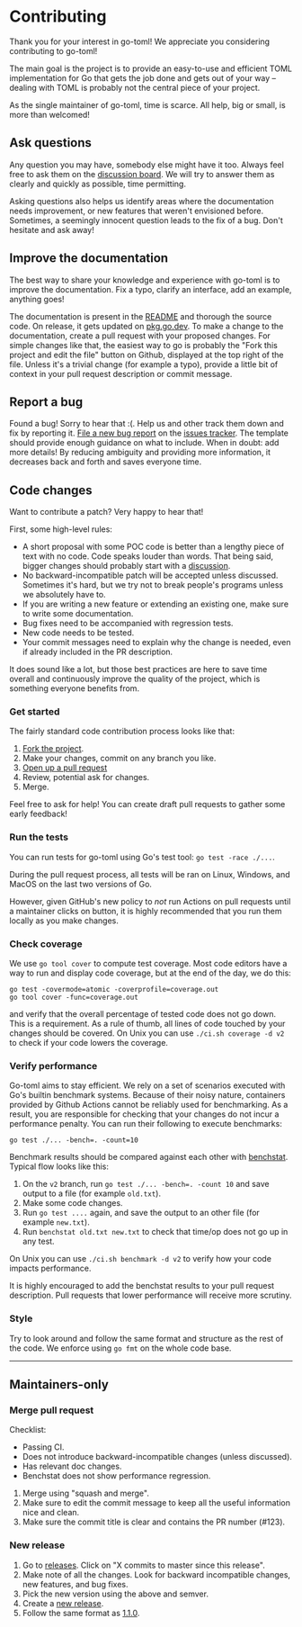 # Contributing

Thank you for your interest in go-toml! We appreciate you considering
contributing to go-toml!

The main goal is the project is to provide an easy-to-use and efficient TOML
implementation for Go that gets the job done and gets out of your way – dealing
with TOML is probably not the central piece of your project.

As the single maintainer of go-toml, time is scarce. All help, big or small, is
more than welcomed!

## Ask questions

Any question you may have, somebody else might have it too. Always feel free to
ask them on the [discussion board][discussions]. We will try to answer them as
clearly and quickly as possible, time permitting.

Asking questions also helps us identify areas where the documentation needs
improvement, or new features that weren't envisioned before. Sometimes, a
seemingly innocent question leads to the fix of a bug. Don't hesitate and ask
away!

[discussions]: https://github.com/pelletier/go-toml/discussions

## Improve the documentation

The best way to share your knowledge and experience with go-toml is to improve
the documentation. Fix a typo, clarify an interface, add an example, anything
goes!

The documentation is present in the [README][readme] and thorough the source
code. On release, it gets updated on [pkg.go.dev][pkg.go.dev]. To make a change
to the documentation, create a pull request with your proposed changes. For
simple changes like that, the easiest way to go is probably the "Fork this
project and edit the file" button on Github, displayed at the top right of the
file. Unless it's a trivial change (for example a typo), provide a little bit of
context in your pull request description or commit message.

## Report a bug

Found a bug! Sorry to hear that :(. Help us and other track them down and fix by
reporting it. [File a new bug report][bug-report] on the [issues
tracker][issues-tracker]. The template should provide enough guidance on what to
include. When in doubt: add more details! By reducing ambiguity and providing
more information, it decreases back and forth and saves everyone time.

## Code changes

Want to contribute a patch? Very happy to hear that!

First, some high-level rules:

- A short proposal with some POC code is better than a lengthy piece of text
  with no code. Code speaks louder than words. That being said, bigger changes
  should probably start with a [discussion][discussions].
- No backward-incompatible patch will be accepted unless discussed. Sometimes
  it's hard, but we try not to break people's programs unless we absolutely have
  to.
- If you are writing a new feature or extending an existing one, make sure to
  write some documentation.
- Bug fixes need to be accompanied with regression tests.
- New code needs to be tested.
- Your commit messages need to explain why the change is needed, even if already
  included in the PR description.

It does sound like a lot, but those best practices are here to save time overall
and continuously improve the quality of the project, which is something everyone
benefits from.

### Get started

The fairly standard code contribution process looks like that:

1. [Fork the project][fork].
2. Make your changes, commit on any branch you like.
3. [Open up a pull request][pull-request]
4. Review, potential ask for changes.
5. Merge.

Feel free to ask for help! You can create draft pull requests to gather
some early feedback!

### Run the tests

You can run tests for go-toml using Go's test tool: `go test -race ./...`.

During the pull request process, all tests will be ran on Linux, Windows, and
MacOS on the last two versions of Go.

However, given GitHub's new policy to _not_ run Actions on pull requests until a
maintainer clicks on button, it is highly recommended that you run them locally
as you make changes.

### Check coverage

We use `go tool cover` to compute test coverage. Most code editors have a way to
run and display code coverage, but at the end of the day, we do this:

```
go test -covermode=atomic -coverprofile=coverage.out
go tool cover -func=coverage.out
```

and verify that the overall percentage of tested code does not go down. This is
a requirement. As a rule of thumb, all lines of code touched by your changes
should be covered. On Unix you can use `./ci.sh coverage -d v2` to check if your
code lowers the coverage.

### Verify performance

Go-toml aims to stay efficient. We rely on a set of scenarios executed with Go's
builtin benchmark systems. Because of their noisy nature, containers provided by
Github Actions cannot be reliably used for benchmarking. As a result, you are
responsible for checking that your changes do not incur a performance penalty.
You can run their following to execute benchmarks:

```
go test ./... -bench=. -count=10
```

Benchmark results should be compared against each other with
[benchstat][benchstat]. Typical flow looks like this:

1. On the `v2` branch, run `go test ./... -bench=. -count 10` and save output to
   a file (for example `old.txt`).
2. Make some code changes.
3. Run `go test ....` again, and save the output to an other file (for example
   `new.txt`).
4. Run `benchstat old.txt new.txt` to check that time/op does not go up in any
   test.

On Unix you can use `./ci.sh benchmark -d v2` to verify how your code impacts
performance.

It is highly encouraged to add the benchstat results to your pull request
description. Pull requests that lower performance will receive more scrutiny.

[benchstat]: https://pkg.go.dev/golang.org/x/perf/cmd/benchstat

### Style

Try to look around and follow the same format and structure as the rest of the
code. We enforce using `go fmt` on the whole code base.

---

## Maintainers-only

### Merge pull request

Checklist:

- Passing CI.
- Does not introduce backward-incompatible changes (unless discussed).
- Has relevant doc changes.
- Benchstat does not show performance regression.

1. Merge using "squash and merge".
2. Make sure to edit the commit message to keep all the useful information
   nice and clean.
3. Make sure the commit title is clear and contains the PR number (#123).

### New release

1. Go to [releases][releases]. Click on "X commits to master since this
   release".
2. Make note of all the changes. Look for backward incompatible changes,
   new features, and bug fixes.
3. Pick the new version using the above and semver.
4. Create a [new release][new-release].
5. Follow the same format as [1.1.0][release-110].

[issues-tracker]: https://github.com/pelletier/go-toml/issues
[bug-report]: https://github.com/pelletier/go-toml/issues/new?template=bug_report.md
[pkg.go.dev]: https://pkg.go.dev/github.com/pelletier/go-toml
[readme]: ./README.md
[fork]: https://help.github.com/articles/fork-a-repo
[pull-request]: https://help.github.com/en/articles/creating-a-pull-request
[releases]: https://github.com/pelletier/go-toml/releases
[new-release]: https://github.com/pelletier/go-toml/releases/new
[release-110]: https://github.com/pelletier/go-toml/releases/tag/v1.1.0
